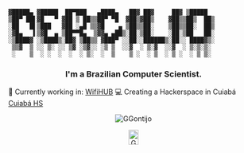 ```
▓█████▄ ▓█████  ██▀███   ▄████▄   ██▓ ██▓     ██▓ ▒█████  
▒██▀ ██▌▓█   ▀ ▓██ ▒ ██▒▒██▀ ▀█  ▓██▒▓██▒    ▓██▒▒██▒  ██▒
░██   █▌▒███   ▓██ ░▄█ ▒▒▓█    ▄ ▒██▒▒██░    ▒██▒▒██░  ██▒
░▓█▄   ▌▒▓█  ▄ ▒██▀▀█▄  ▒▓▓▄ ▄██▒░██░▒██░    ░██░▒██   ██░
░▒████▓ ░▒████▒░██▓ ▒██▒▒ ▓███▀ ░░██░░██████▒░██░░ ████▓▒░
 ▒▒▓  ▒ ░░ ▒░ ░░ ▒▓ ░▒▓░░ ░▒ ▒  ░░▓  ░ ▒░▓  ░░▓  ░ ▒░▒░▒░ 
 ░    ▒  ░ ░  ░  ░  ░ ▒░  ░  ▒    ▒ ░  ░ ▒  ░ ▒ ░  ░ ▒ ▒░ 
```                                                                  
<h3 align="center">I'm a Brazilian Computer Scientist.</h3>


💾 Currently working in: [WifiHUB](https://github.com/GGontijo/WiFiHub)
‍💻 Creating a Hackerspace in Cuiabá [Cuiabá HS](https://cuiaba-hackerspace.github.io/)

<p align="center">
<img src="https://github-readme-stats.vercel.app/api?username=GGontijo&show_icons=true&theme=dark" alt="GGontijo"/> 

<p align="center">
<a href="https://t.me/GabrielGontijo" target="blank"><img align="center" src="https://cdn.jsdelivr.net/npm/simple-icons@3.0.1/icons/telegram.svg" alt="GGontijo" height="30" width="20" /></a>
